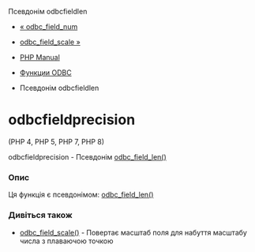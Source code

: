 Псевдонім odbcfieldlen

-   [« odbc\_field\_num](function.odbc-field-num.html)
    
-   [odbc\_field\_scale »](function.odbc-field-scale.html)
    
-   [PHP Manual](index.html)
    
-   [Функции ODBC](ref.uodbc.html)
    
-   Псевдонім odbcfieldlen
    

# odbcfieldprecision

(PHP 4, PHP 5, PHP 7, PHP 8)

odbcfieldprecision - Псевдонім [odbc\_field\_len()](function.odbc-field-len.html)

### Опис

Ця функція є псевдонімом: [odbc\_field\_len()](function.odbc-field-len.html)

### Дивіться також

-   [odbc\_field\_scale()](function.odbc-field-scale.html) - Повертає масштаб поля для набуття масштабу числа з плаваючою точкою